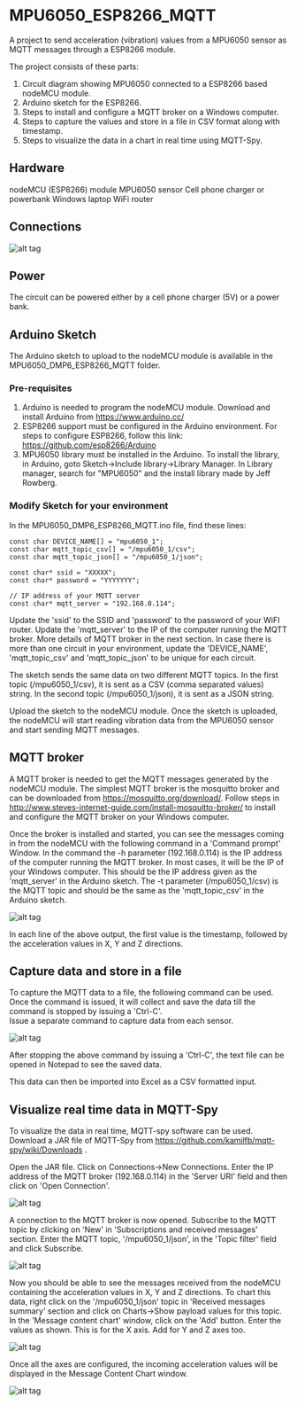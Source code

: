 # MPU6050_ESP8266_MQTT

A project to send acceleration (vibration) values from a MPU6050 sensor as MQTT messages through a ESP8266 module.

The project consists of these parts:
1.  Circuit diagram showing MPU6050 connected to a ESP8266 based nodeMCU module.
2.  Arduino sketch for the ESP8266.
3.  Steps to install and configure a MQTT broker on a Windows computer.
4.  Steps to capture the values and store in a file in CSV format along with timestamp.
5.  Steps to visualize the data in a chart in real time using MQTT-Spy.

## Hardware
nodeMCU (ESP8266) module
MPU6050 sensor
Cell phone charger or powerbank
Windows laptop
WiFi router

## Connections
![alt tag](https://github.com/tangophi/MPU6050_ESP8266_MQTT/blob/master/images/MPU6050_ESP8266.PNG)

## Power
The circuit can be powered either by a cell phone charger (5V) or a power bank.

## Arduino Sketch
The Arduino sketch to upload to the nodeMCU module is available in the MPU6050_DMP6_ESP8266_MQTT folder.

### Pre-requisites
1. Arduino is needed to program the nodeMCU module.  Download and install Arduino from https://www.arduino.cc/
2. ESP8266 support must be configured in the Arduino environment.  For steps to configure ESP8266, follow this link: https://github.com/esp8266/Arduino
3. MPU6050 library must be installed in the Arduino.  To install the library, in Arduino, goto Sketch->Include library->Library Manager.  In Library manager, search for "MPU6050" and the install library made by Jeff Rowberg.

### Modify Sketch for your environment
In the MPU6050_DMP6_ESP8266_MQTT.ino file, find these lines:

```
const char DEVICE_NAME[] = "mpu6050_1";
const char mqtt_topic_csv[] = "/mpu6050_1/csv";
const char mqtt_topic_json[] = "/mpu6050_1/json";

const char* ssid = "XXXXX";
const char* password = "YYYYYYY";

// IP address of your MQTT server
const char* mqtt_server = "192.168.0.114";
```

Update the 'ssid' to the SSID and 'password' to the password of your WiFI router.
Update the 'mqtt_server' to the IP of the computer running the MQTT broker.  More details of MQTT broker in the next section.
In case there is more than one circuit in your environment, update the 'DEVICE_NAME', 'mqtt_topic_csv' and 'mqtt_topic_json' to be unique for each circuit.

The sketch sends the same data on two different MQTT topics.  In the first topic (/mpu6050_1/csv), it is sent as a CSV (comma separated values) string.  In the second topic (/mpu6050_1/json), it is sent as a JSON string.

Upload the sketch to the nodeMCU module.  Once the sketch is uploaded, the nodeMCU will start reading vibration data from the MPU6050 sensor and start sending MQTT messages.

## MQTT broker
A MQTT broker is needed to get the MQTT messages generated by the nodeMCU module.  The simplest MQTT broker is the mosquitto broker and can be downloaded from https://mosquitto.org/download/.  Follow steps in http://www.steves-internet-guide.com/install-mosquitto-broker/ to install and configure the MQTT broker on your Windows computer.

Once the broker is installed and started, you can see the messages coming in from the nodeMCU with the following command in a 'Command prompt' Window.  In the command the -h parameter (192.168.0.114) is the IP address of the computer running the MQTT broker.  In most cases, it will be the IP of your Windows computer.  This should be the IP address given as the 'mqtt_server' in the Arduino sketch.  The -t parameter (/mpu6050_1/csv) is the MQTT topic and should be the same as the 'mqtt_topic_csv' in the Arduino sketch. 

![alt tag](https://github.com/tangophi/MPU6050_ESP8266_MQTT/blob/master/images/mosquitto_sub.PNG)

In each line of the above output, the first value is the timestamp, followed by the acceleration values in X, Y and Z directions.

## Capture data and store in a file

To capture the MQTT data to a file, the following command can be used.  Once the command is issued, it will collect and save the data till the command is stopped by issuing a 'Ctrl-C'.  
Issue a separate command to capture data from each sensor.

![alt tag](https://github.com/tangophi/MPU6050_ESP8266_MQTT/blob/master/images/mosquitto_sub_save_to_file.PNG)

After stopping the above command by issuing a 'Ctrl-C', the text file can be opened in Notepad to see the saved data.


This data can then be imported into Excel as a CSV formatted input.

## Visualize real time data in MQTT-Spy

To visualize the data in real time, MQTT-spy software can be used.  Download a JAR file of MQTT-Spy from https://github.com/kamilfb/mqtt-spy/wiki/Downloads .

Open the JAR file.  Click on Connections->New Connections.  Enter the IP address of the MQTT broker (192.168.0.114) in the 'Server URI' field and then click on 'Open Connection'.

![alt tag](https://github.com/tangophi/MPU6050_ESP8266_MQTT/blob/master/images/mqtt-spy-new-connection.PNG)

A connection to the MQTT broker is now opened.  Subscribe to the MQTT topic by clicking on 'New' in 'Subscriptions and received messages' section.  Enter the MQTT topic, '/mpu6050_1/json', in the 'Topic filter' field and click Subscribe.

![alt tag](https://github.com/tangophi/MPU6050_ESP8266_MQTT/blob/master/images/mqtt-spy-new-connection.PNG)

Now you should be able to see the messages received from the nodeMCU containing the acceleration values in X, Y and Z directions.  To chart this data, right click on the '/mpu6050_1/json' topic in 'Received messages summary' section and click on Charts->Show payload values for this topic.  In the 'Message content chart' window, click on the 'Add' button.  Enter the values as shown.  This is for the X axis.  Add for Y and Z axes too.

![alt tag](https://github.com/tangophi/MPU6050_ESP8266_MQTT/blob/master/images/mqtt-spy-chart_configure.PNG)

Once all the axes are configured, the incoming acceleration values will be displayed in the Message Content Chart window.

![alt tag](https://github.com/tangophi/MPU6050_ESP8266_MQTT/blob/master/images/mqtt-spy-chart_display.PNG)


